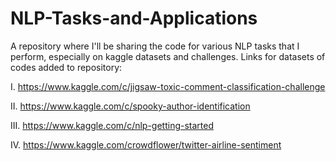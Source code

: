 # NLP-Tasks-and-Applications
A repository where I'll be sharing the code for various NLP tasks that I perform, especially on kaggle datasets and challenges.
Links for datasets of codes added to repository:

I. https://www.kaggle.com/c/jigsaw-toxic-comment-classification-challenge

II. https://www.kaggle.com/c/spooky-author-identification

III. https://www.kaggle.com/c/nlp-getting-started

IV. https://www.kaggle.com/crowdflower/twitter-airline-sentiment
